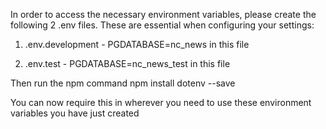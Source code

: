 In order to access the necessary environment variables, please create the following 2 .env files. These are essential when configuring your settings:

1. .env.development - PGDATABASE=nc_news in this file

2. .env.test - PGDATABASE=nc_news_test in this file

Then run the npm command npm install dotenv --save

You can now require this in wherever you need to use these environment variables you have just created
